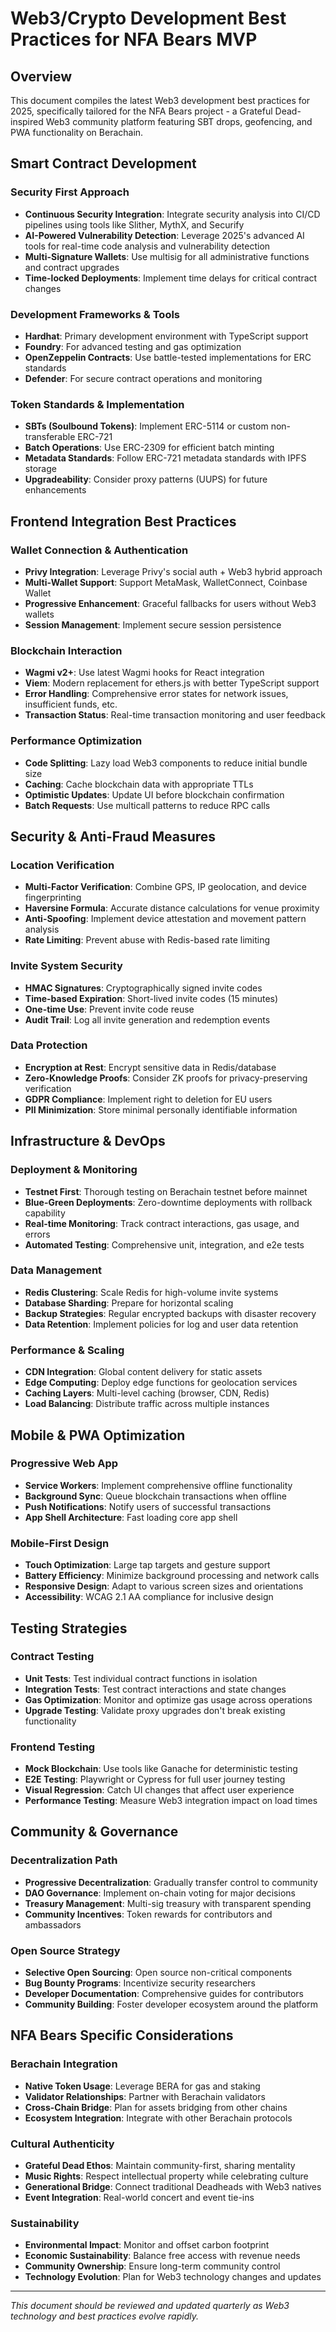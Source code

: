 # Web3/Crypto Development Best Practices for NFA Bears MVP

## Overview
This document compiles the latest Web3 development best practices for 2025, specifically tailored for the NFA Bears project - a Grateful Dead-inspired Web3 community platform featuring SBT drops, geofencing, and PWA functionality on Berachain.

## Smart Contract Development

### Security First Approach
- **Continuous Security Integration**: Integrate security analysis into CI/CD pipelines using tools like Slither, MythX, and Securify
- **AI-Powered Vulnerability Detection**: Leverage 2025's advanced AI tools for real-time code analysis and vulnerability detection
- **Multi-Signature Wallets**: Use multisig for all administrative functions and contract upgrades
- **Time-locked Deployments**: Implement time delays for critical contract changes

### Development Frameworks & Tools
- **Hardhat**: Primary development environment with TypeScript support
- **Foundry**: For advanced testing and gas optimization
- **OpenZeppelin Contracts**: Use battle-tested implementations for ERC standards
- **Defender**: For secure contract operations and monitoring

### Token Standards & Implementation
- **SBTs (Soulbound Tokens)**: Implement ERC-5114 or custom non-transferable ERC-721
- **Batch Operations**: Use ERC-2309 for efficient batch minting
- **Metadata Standards**: Follow ERC-721 metadata standards with IPFS storage
- **Upgradeability**: Consider proxy patterns (UUPS) for future enhancements

## Frontend Integration Best Practices

### Wallet Connection & Authentication
- **Privy Integration**: Leverage Privy's social auth + Web3 hybrid approach
- **Multi-Wallet Support**: Support MetaMask, WalletConnect, Coinbase Wallet
- **Progressive Enhancement**: Graceful fallbacks for users without Web3 wallets
- **Session Management**: Implement secure session persistence

### Blockchain Interaction
- **Wagmi v2+**: Use latest Wagmi hooks for React integration
- **Viem**: Modern replacement for ethers.js with better TypeScript support
- **Error Handling**: Comprehensive error states for network issues, insufficient funds, etc.
- **Transaction Status**: Real-time transaction monitoring and user feedback

### Performance Optimization
- **Code Splitting**: Lazy load Web3 components to reduce initial bundle size
- **Caching**: Cache blockchain data with appropriate TTLs
- **Optimistic Updates**: Update UI before blockchain confirmation
- **Batch Requests**: Use multicall patterns to reduce RPC calls

## Security & Anti-Fraud Measures

### Location Verification
- **Multi-Factor Verification**: Combine GPS, IP geolocation, and device fingerprinting
- **Haversine Formula**: Accurate distance calculations for venue proximity
- **Anti-Spoofing**: Implement device attestation and movement pattern analysis
- **Rate Limiting**: Prevent abuse with Redis-based rate limiting

### Invite System Security
- **HMAC Signatures**: Cryptographically signed invite codes
- **Time-based Expiration**: Short-lived invite codes (15 minutes)
- **One-time Use**: Prevent invite code reuse
- **Audit Trail**: Log all invite generation and redemption events

### Data Protection
- **Encryption at Rest**: Encrypt sensitive data in Redis/database
- **Zero-Knowledge Proofs**: Consider ZK proofs for privacy-preserving verification
- **GDPR Compliance**: Implement right to deletion for EU users
- **PII Minimization**: Store minimal personally identifiable information

## Infrastructure & DevOps

### Deployment & Monitoring
- **Testnet First**: Thorough testing on Berachain testnet before mainnet
- **Blue-Green Deployments**: Zero-downtime deployments with rollback capability
- **Real-time Monitoring**: Track contract interactions, gas usage, and errors
- **Automated Testing**: Comprehensive unit, integration, and e2e tests

### Data Management
- **Redis Clustering**: Scale Redis for high-volume invite systems
- **Database Sharding**: Prepare for horizontal scaling
- **Backup Strategies**: Regular encrypted backups with disaster recovery
- **Data Retention**: Implement policies for log and user data retention

### Performance & Scaling
- **CDN Integration**: Global content delivery for static assets
- **Edge Computing**: Deploy edge functions for geolocation services
- **Caching Layers**: Multi-level caching (browser, CDN, Redis)
- **Load Balancing**: Distribute traffic across multiple instances

## Mobile & PWA Optimization

### Progressive Web App
- **Service Workers**: Implement comprehensive offline functionality
- **Background Sync**: Queue blockchain transactions when offline
- **Push Notifications**: Notify users of successful transactions
- **App Shell Architecture**: Fast loading core app shell

### Mobile-First Design
- **Touch Optimization**: Large tap targets and gesture support
- **Battery Efficiency**: Minimize background processing and network calls
- **Responsive Design**: Adapt to various screen sizes and orientations
- **Accessibility**: WCAG 2.1 AA compliance for inclusive design

## Testing Strategies

### Contract Testing
- **Unit Tests**: Test individual contract functions in isolation
- **Integration Tests**: Test contract interactions and state changes
- **Gas Optimization**: Monitor and optimize gas usage across operations
- **Upgrade Testing**: Validate proxy upgrades don't break existing functionality

### Frontend Testing
- **Mock Blockchain**: Use tools like Ganache for deterministic testing
- **E2E Testing**: Playwright or Cypress for full user journey testing
- **Visual Regression**: Catch UI changes that affect user experience
- **Performance Testing**: Measure Web3 integration impact on load times

## Community & Governance

### Decentralization Path
- **Progressive Decentralization**: Gradually transfer control to community
- **DAO Governance**: Implement on-chain voting for major decisions
- **Treasury Management**: Multi-sig treasury with transparent spending
- **Community Incentives**: Token rewards for contributors and ambassadors

### Open Source Strategy
- **Selective Open Sourcing**: Open source non-critical components
- **Bug Bounty Programs**: Incentivize security researchers
- **Developer Documentation**: Comprehensive guides for contributors
- **Community Building**: Foster developer ecosystem around the platform

## NFA Bears Specific Considerations

### Berachain Integration
- **Native Token Usage**: Leverage BERA for gas and staking
- **Validator Relationships**: Partner with Berachain validators
- **Cross-Chain Bridge**: Plan for assets bridging from other chains
- **Ecosystem Integration**: Integrate with other Berachain protocols

### Cultural Authenticity
- **Grateful Dead Ethos**: Maintain community-first, sharing mentality
- **Music Rights**: Respect intellectual property while celebrating culture
- **Generational Bridge**: Connect traditional Deadheads with Web3 natives
- **Event Integration**: Real-world concert and event tie-ins

### Sustainability
- **Environmental Impact**: Monitor and offset carbon footprint
- **Economic Sustainability**: Balance free access with revenue needs
- **Community Ownership**: Ensure long-term community control
- **Technology Evolution**: Plan for Web3 technology changes and updates

---

*This document should be reviewed and updated quarterly as Web3 technology and best practices evolve rapidly.*